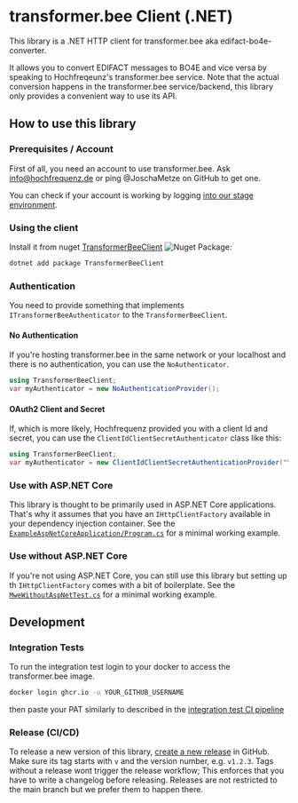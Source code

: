 # transformer.bee Client (.NET)

This library is a .NET HTTP client for transformer.bee aka edifact-bo4e-converter.

It allows you to convert EDIFACT messages to BO4E and vice versa by speaking to Hochfreqeunz's transformer.bee service.
Note that the actual conversion happens in the transformer.bee service/backend, this library only provides a convenient way to use its API.

## How to use this library

### Prerequisites / Account

First of all, you need an account to use transformer.bee.
Ask info@hochfrequenz.de or ping @JoschaMetze on GitHub to get one.

You can check if your account is working by logging [into our stage environment](https://transformerstage.utilibee.io/app/).

### Using the client

Install it from nuget [TransformerBeeClient](https://www.nuget.org/packages/TransformerBeeClient) ![Nuget Package](https://badgen.net/nuget/v/TransformerBeeClient):

```bash
dotnet add package TransformerBeeClient
```

### Authentication

You need to provide something that implements `ITransformerBeeAuthenticator` to the `TransformerBeeClient`.

#### No Authentication

If you're hosting transformer.bee in the same network or your localhost and there is no authentication, you can use the `NoAuthenticator`.

```csharp
using TransformerBeeClient;
var myAuthenticator = new NoAuthenticationProvider();
```

#### OAuth2 Client and Secret
If, which is more likely, Hochfrequenz provided you with a client Id and secret, you can use the `ClientIdClientSecretAuthenticator` class like this:

```csharp
using TransformerBeeClient;
var myAuthenticator = new ClientIdClientSecretAuthenticationProvider("YOUR_CLIENT_ID", "YOUR_CLIENT_SECRET");
```

### Use with ASP.NET Core
This library is thought to be  primarily used in ASP.NET Core applications.
That's why it assumes that you have an `IHttpClientFactory` available in your dependency injection container.
See the [`ExampleAspNetCoreApplication/Program.cs`](TransformerBeeClient/ExampleAspNetCoreApplication/Program.cs) for a minimal working example.

### Use without ASP.NET Core
If you're not using ASP.NET Core, you can still use this library but setting up th `IHttpClientFactory` comes with a bit of boilerplate.
See the [`MweWithoutAspNetTest.cs`](TransformerBeeClient/TransformerBeeClient.IntegrationTest/MweWithoutAspNetTest.cs) for a minimal working example.

## Development

### Integration Tests

To run the integration test login to your docker to access the transformer.bee image.

```bash
docker login ghcr.io -u YOUR_GITHUB_USERNAME
```

then paste your PAT similarly to described in the [integration test CI pipeline](.github/workflows/integrationtests.yml)

### Release (CI/CD)

To release a new version of this library, [create a new release](https://github.com/Hochfrequenz/transformer.bee_client.net/releases/new) in GitHub.
Make sure its tag starts with `v` and the version number, e.g. `v1.2.3`.
Tags without a release wont trigger the release workflow; This enforces that you have to write a changelog before releasing.
Releases are not restricted to the main branch but we prefer them to happen there.
